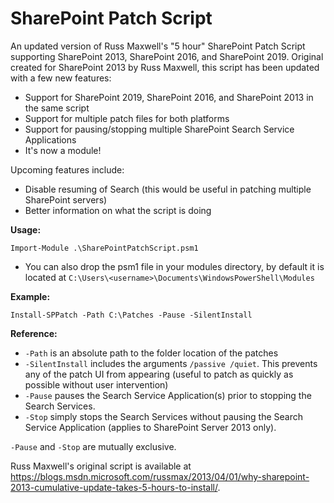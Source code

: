 # SharePoint Patch Script
An updated version of Russ Maxwell's "5 hour" SharePoint Patch Script supporting SharePoint 2013, SharePoint 2016, and SharePoint 2019. Original created for SharePoint 2013 by Russ Maxwell, this script has been updated with a few new features:

* Support for SharePoint 2019, SharePoint 2016, and SharePoint 2013 in the same script
* Support for multiple patch files for both platforms
* Support for pausing/stopping multiple SharePoint Search Service Applications
* It's now a module!

Upcoming features include:

* Disable resuming of Search (this would be useful in patching multiple SharePoint servers)
* Better information on what the script is doing

**Usage:**

`Import-Module .\SharePointPatchScript.psm1`
* You can also drop the psm1 file in your modules directory, by default it is located at `C:\Users\<username>\Documents\WindowsPowerShell\Modules`

**Example:**

`Install-SPPatch -Path C:\Patches -Pause -SilentInstall`

**Reference:**
* `-Path` is an absolute path to the folder location of the patches
* `-SilentInstall` includes the arguments `/passive /quiet`. This prevents any of the patch UI from appearing (useful to patch as quickly as possible without user intervention)
* `-Pause` pauses the Search Service Application(s) prior to stopping the Search Services.
* `-Stop` simply stops the Search Services without pausing the Search Service Application (applies to SharePoint Server 2013 only).

`-Pause` and `-Stop` are mutually exclusive.

Russ Maxwell's original script is available at https://blogs.msdn.microsoft.com/russmax/2013/04/01/why-sharepoint-2013-cumulative-update-takes-5-hours-to-install/.
